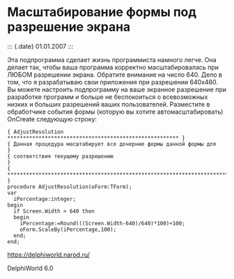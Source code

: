 Масштабирование формы под разрешение экрана
===========================================

::: {.date}
01.01.2007
:::

Эта подпрограмма сделает жизнь программиста намного легче. Она делает
так, чтобы ваша программа корректно масштабировалась при ЛЮБОМ
разрешении экрана. Обратите внимание на число 640. Дело в том, что я
разрабатываю свои приложения при разрешении 640x480. Вы можете настроить
подпрограмму на ваше экранное разрешение при разработке программ и
больше не беспокоиться о всевозможных низких и больших разрешений ваших
пользователей. Разместите в обработчике события формы (которую вы хотите
автомасштабировать) OnCreate следующую строку:

    { AdjustResolution ******************************************************* }
    { Данная процедура масштабирует все дочерние формы данной формы для        }
    { соответствия текущему разрешению                                         }
    { ************************************************************************ }
    procedure AdjustResolution(oForm:TForm);
    var
      iPercentage:integer;
    begin
      if Screen.Width > 640 then
      begin
        iPercentage:=Round(((Screen.Width-640)/640)*100)+100;
        oForm.ScaleBy(iPercentage,100);
      end;
    end;

<https://delphiworld.narod.ru/>

DelphiWorld 6.0
